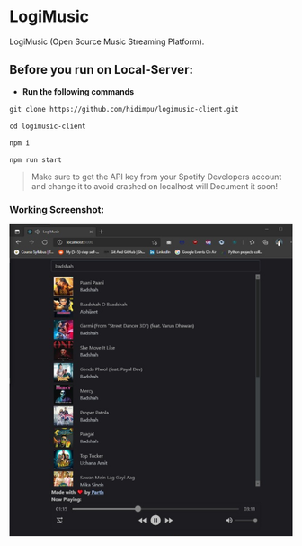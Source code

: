 # LogiMusic

LogiMusic (Open Source Music Streaming Platform). 



##  Before you run on Local-Server:

- **Run the following commands**

```
git clone https://github.com/hidimpu/logimusic-client.git
```

```
cd logimusic-client
```

```
npm i
```

```
npm run start
``` 

>Make sure to get the API key from your Spotify Developers account and change it to avoid crashed on localhost
will Document it soon!


### Working Screenshot:

<img src = "https://raw.githubusercontent.com/hidimpu/LogiMusic/main/images/ss.jpg">
